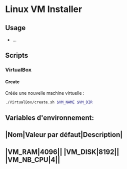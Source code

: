 # Linux VM Installer

## Usage

- ...

## Scripts

### VirtualBox

#### Create

Créée une nouvelle machine virtuelle :
```bash
./VirtualBox/create.sh $VM_NAME $VM_DIR
```

Variables d'environnement:
----
|Nom|Valeur par défaut|Description|
----
|VM_RAM|4096||
|VM_DISK|8192||
|VM_NB_CPU|4||
----